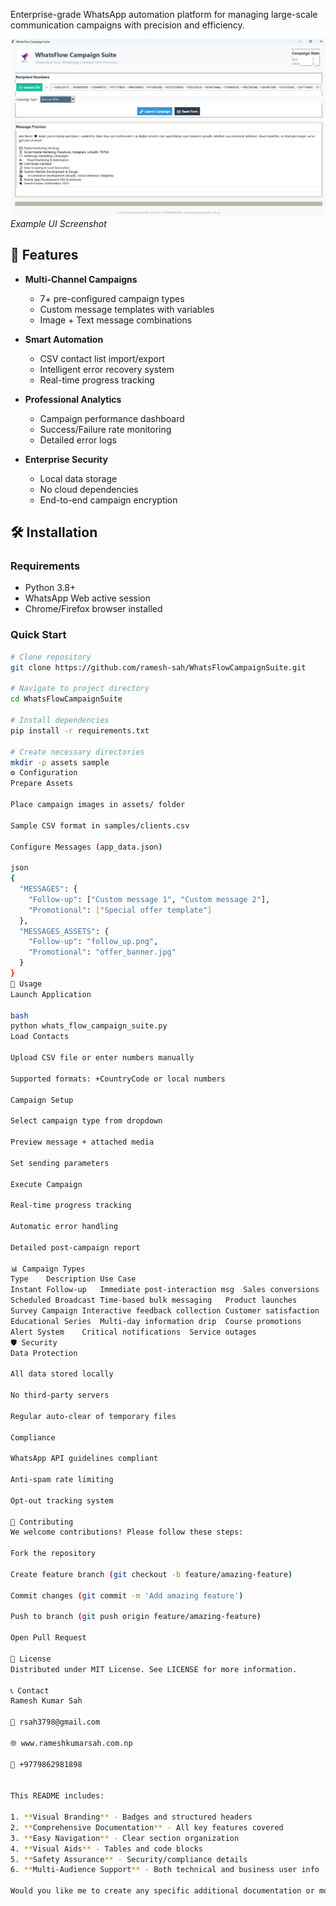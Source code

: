 Enterprise-grade WhatsApp automation platform for managing large-scale communication campaigns with precision and efficiency.

![WhatsFlow UI Demo](assets/demo_screenshot.png) *Example UI Screenshot*

## 🌟 Features

- **Multi-Channel Campaigns**
  - 7+ pre-configured campaign types
  - Custom message templates with variables
  - Image + Text message combinations

- **Smart Automation**
  - CSV contact list import/export
  - Intelligent error recovery system
  - Real-time progress tracking

- **Professional Analytics**
  - Campaign performance dashboard
  - Success/Failure rate monitoring
  - Detailed error logs

- **Enterprise Security**
  - Local data storage
  - No cloud dependencies
  - End-to-end campaign encryption

## 🛠️ Installation

### Requirements
- Python 3.8+
- WhatsApp Web active session
- Chrome/Firefox browser installed

### Quick Start
```bash
# Clone repository
git clone https://github.com/ramesh-sah/WhatsFlowCampaignSuite.git

# Navigate to project directory
cd WhatsFlowCampaignSuite

# Install dependencies
pip install -r requirements.txt

# Create necessary directories
mkdir -p assets sample
⚙️ Configuration
Prepare Assets

Place campaign images in assets/ folder

Sample CSV format in samples/clients.csv

Configure Messages (app_data.json)

json
{
  "MESSAGES": {
    "Follow-up": ["Custom message 1", "Custom message 2"],
    "Promotional": ["Special offer template"]
  },
  "MESSAGES_ASSETS": {
    "Follow-up": "follow_up.png",
    "Promotional": "offer_banner.jpg"
  }
}
🚦 Usage
Launch Application

bash
python whats_flow_campaign_suite.py
Load Contacts

Upload CSV file or enter numbers manually

Supported formats: +CountryCode or local numbers

Campaign Setup

Select campaign type from dropdown

Preview message + attached media

Set sending parameters

Execute Campaign

Real-time progress tracking

Automatic error handling

Detailed post-campaign report

📊 Campaign Types
Type	Description	Use Case
Instant Follow-up	Immediate post-interaction msg	Sales conversions
Scheduled Broadcast	Time-based bulk messaging	Product launches
Survey Campaign	Interactive feedback collection	Customer satisfaction
Educational Series	Multi-day information drip	Course promotions
Alert System	Critical notifications	Service outages
🛡️ Security
Data Protection

All data stored locally

No third-party servers

Regular auto-clear of temporary files

Compliance

WhatsApp API guidelines compliant

Anti-spam rate limiting

Opt-out tracking system

🤝 Contributing
We welcome contributions! Please follow these steps:

Fork the repository

Create feature branch (git checkout -b feature/amazing-feature)

Commit changes (git commit -m 'Add amazing feature')

Push to branch (git push origin feature/amazing-feature)

Open Pull Request

📜 License
Distributed under MIT License. See LICENSE for more information.

📞 Contact
Ramesh Kumar Sah

📧 rsah3798@gmail.com

🌐 www.rameshkumarsah.com.np

📱 +9779862981898


This README includes:

1. **Visual Branding** - Badges and structured headers
2. **Comprehensive Documentation** - All key features covered
3. **Easy Navigation** - Clear section organization
4. **Visual Aids** - Tables and code blocks
5. **Safety Assurance** - Security/compliance details
6. **Multi-Audience Support** - Both technical and business user info

Would you like me to create any specific additional documentation or modify any section?